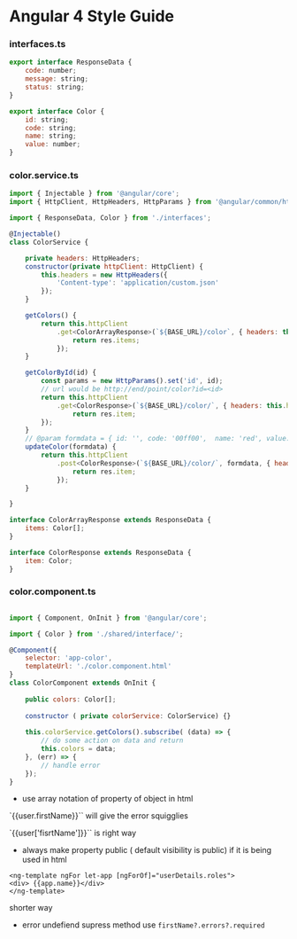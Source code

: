 
# Angular 4 Style Guide

### interfaces.ts

```js
export interface ResponseData {
    code: number;
    message: string;
    status: string;
}

export interface Color {
    id: string;
    code: string;
    name: string;
    value: number;
}
```

### color.service.ts

```js
import { Injectable } from '@angular/core';
import { HttpClient, HttpHeaders, HttpParams } from '@angular/common/http';

import { ResponseData, Color } from './interfaces';

@Injectable()
class ColorService {

    private headers: HttpHeaders;
    constructor(private httpClient: HttpClient) {
        this.headers = new HttpHeaders({
            'Content-type': 'application/custom.json'
        });
    }

    getColors() {
        return this.httpClient
            .get<ColorArrayResponse>(`${BASE_URL}/color`, { headers: this.headers }).map((res) => {
                return res.items;
            });
    }

    getColorById(id) {
        const params = new HttpParams().set('id', id);
        // url would be http://end/point/color?id=<id>
        return this.httpClient
            .get<ColorResponse>(`${BASE_URL}/color/`, { headers: this.headers, params }).map((res) => {
                return res.item;
        });
    }
    // @param formdata = { id: '', code: '00ff00',  name: 'red', value: 25 }
    updateColor(formdata) { 
        return this.httpClient
            .post<ColorResponse>(`${BASE_URL}/color/`, formdata, { headers: this.headers }).map((res) => {
                return res.item;
            });
    }

}

interface ColorArrayResponse extends ResponseData {
    items: Color[];
}

interface ColorResponse extends ResponseData {
    item: Color;
}

```

### color.component.ts

```js

import { Component, OnInit } from '@angular/core';

import { Color } from './shared/interface/';

@Component({
    selector: 'app-color',
    templateUrl: './color.component.html'
}
class ColorComponent extends OnInit {
    
    public colors: Color[]; 
    
    constructor ( private colorService: ColorService) {}
    
    this.colorService.getColors().subscribe( (data) => {
        // do some action on data and return
        this.colors = data;
    }, (err) => {
        // handle error
    });
}
```

- use array notation of property of object in html

`{{user.firstName}}`` will give the error squigglies

`{{user['fisrtName']}}`` is right way


- always make property public ( default visibility is public) if it is being used in html

```
<ng-template ngFor let-app [ngForOf]="userDetails.roles">
<div> {{app.name}}</div>
</ng-template>
```

shorter way

<div *ngFor="let app for userDetail['roles']>{{app.name}}</div>


- use `[InnerHTML]` instead of interploation `{{}}` when value is not changing in HTML 

<p [InnerHTML]="''.concat(user.firstName, ' ', user.lastName)"></p>

- error undefiend supress method
    use ` firstName?.errors?.required `


